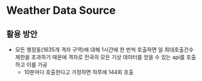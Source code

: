# Weather Data Source

## 활용 방안

- 모든 행정동(1635개 격자 구역)에 대해 1시간에 한 번씩 호출하면 일 최대호출건수 제한을 초과하기 때문에 격자로 전국의 모든 기상 데이터를 얻을 수 있는 api를 호출하고 이를 가공
    - 10분마다 호출한다고 가정하면 하루에 144회 호출

